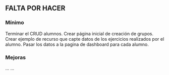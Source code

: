## FALTA POR HACER
### Mínimo 
Terminar el CRUD alumnos.
Crear página inicial de creación de grupos.
Crear ejemplo de recurso que capte datos de los ejercicios realizados por el alumno.
Pasar los datos a la pagina de dashboard para cada alumno.
### Mejoras
...
...
